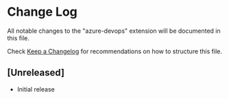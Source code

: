 # Change Log

All notable changes to the "azure-devops" extension will be documented in this file.

Check [Keep a Changelog](http://keepachangelog.com/) for recommendations on how to structure this file.

## [Unreleased]

- Initial release